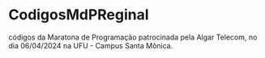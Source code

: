 # CodigosMdPReginal

códigos da Maratona de Programação patrocinada pela Algar Telecom, no dia 06/04/2024 na UFU - Campus Santa Mônica.
